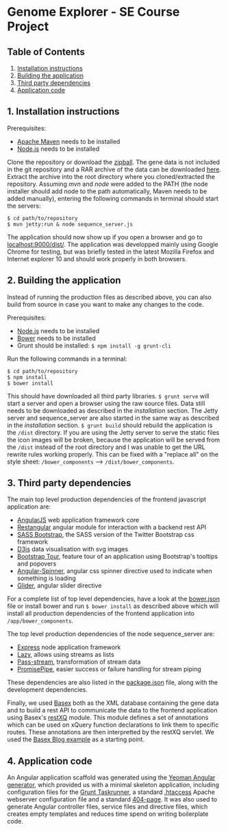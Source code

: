 # Genome Explorer - SE Course Project

## Table of Contents

1. [Installation instructions](#1-installation-instructions)
2. [Building the application](#2-building-the-application)
3. [Third party dependencies](#3-third-party-dependencies)
4. [Application code](#4-application-code)

## 1. Installation instructions
Prerequisites:

- [Apache Maven](http://maven.apache.org/download.cgi) needs to be installed
- [Node.js](http://nodejs.org/download/) needs to be installed

Clone the repository or download the 
[zipball](http://github.com/rsschermer/genome-explorer/zipball/master). The
gene data is not included in the git repository and a RAR archive of the data
can be downloaded [here]().
Extract the archive into the root directory where you cloned/extracted the
repository. Assuming _mvn_ and _node_ were added to the PATH (the node installer
should add node to the path automatically, Maven needs to be added manually),
entering the following commands in terminal should start the servers:
    
	$ cd path/to/repository
	$ mvn jetty:run & node sequence_server.js

The application should now show up if you open a browser and go to
[localhost:9000/dist/](http://localhost:9000/dist/). The application was
developped mainly using Google Chrome for testing, but was briefly tested in the
latest Mozilla Firefox and Internet explorer 10 and should work properly in both
browsers.

## 2. Building the application
Instead of running the production files as described above, you can also build
from source in case you want to make any changes to the code.

Prerequisites:

- [Node.js](http://nodejs.org/download/) needs to be installed
- [Bower](http://bower.io) needs to be installed
- Grunt should be installed: `$ npm install -g grunt-cli`

Run the following commands in a terminal:

	$ cd path/to/repository
	$ npm install
	$ bower install

This should have downloaded all third party libraries. `$ grunt serve` will
start a server and open a browser using the raw source files. Data still needs
to be downloaded as described in the _installation_ section. The Jetty server
and sequence_server are also started in the same way as described in the
_installation_ section. `$ grunt build` should rebuild the application is the
`/dist` directory. If you are using the Jetty server to serve the static files
the icon images will be broken, because the application will be served from the
`/dist` instead of the root directory and I was unable to get the URL rewrite
rules working properly. This can be fixed with a "replace all" on the style
sheet: `/bower_components` --> `/dist/bower_components`.

## 3. Third party dependencies
The main top level production dependencies of the frontend javascript
application are:

- [AngularJS](http://angularjs.org) web application framework core
- [Restangular](https://github.com/mgonto/restangular) angular module for 
  interaction with a backend rest API
- [SASS Bootstrap](https://github.com/jlong/sass-bootstrap), the SASS version
  of the Twitter Bootstrap css framework
- [D3js](http://d3js.org/) data visualisation with svg images
- [Bootstrap Tour](http://bootstraptour.com/), feature tour of an application
  using Bootstrap's tooltips and popovers
- [Angular-Spinner](https://github.com/urish/angular-spinner), angular css 
  spinner directive used to indicate when something is loading
- [Glider](https://github.com/evrone/glider), angular slider directive

For a complete list of top level dependencies, have a look at the
[bower.json](/bower.json) file or install bower and run `$ bower install` as
described above which will install all production dependencies of the frontend
application into `/app/bower_components`.

The top level production dependencies of the node sequence_server are:

- [Express](http://expressjs.com/) node application framework
- [Lazy](https://github.com/pkrumins/node-lazy), allows using streams as lists
- [Pass-stream](https://github.com/jeffbski/pass-stream), transformation of
  stream data
- [PromisePipe](https://github.com/epeli/node-promisepipe), easier success or
  failure handling for stream piping

These dependencies are also listed in the [package.json](/package.json) file,
along with the development dependencies.

Finally, we used [Basex](http://basex.org/) both as the XML database containing 
the gene data and to build a rest API to communicate the data to the frontend
application using Basex's [restXQ](http://docs.basex.org/wiki/RESTXQ) module.
This module defines a set of annotations which can be used on xQuery function
declarations to link them to specific routes. These annotations are then
interpretted by the restXQ servlet. We used the 
[Basex Blog example](https://github.com/siserle/blog-example) as a starting
point.

## 4. Application code
An Angular application scaffold was generated using the
[Yeoman Angular generator](https://github.com/yeoman/generator-angular), which
provided us with a minimal skeleton application, including configuration files
for the [Grunt Taskrunner](http://gruntjs.com/), a standard 
[.htaccess](/app/.htaccess) Apache webserver configuration file and a standard
[404-page](/app/404.html). It was also used to generate Angular controller 
files, service files and directive files, which creates empty templates and
reduces time spend on writing boilerplate code. 
